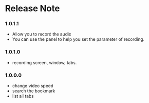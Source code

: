 # Release Note

### 1.0.1.1

- Allow you to record the audio
- You can use the panel to help you set the parameter of recording.

### 1.0.1.0

- recording screen, window, tabs.

### 1.0.0.0

- change video speed
- search the bookmark
- list all tabs
